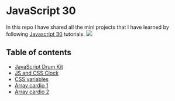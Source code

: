 # JavaScript 30
In this repo I have shared all the mini projects that I have learned by following [Javascript 30](https://javascript30.com/) tutorials.
![](https://javascript30.com/images/JS3-social-share.png)

## Table of contents
 - [JavaScript Drum Kit](https://github.com/suraj-py/Javascript-30/tree/master/01%20-%20JavaScript%20Drum%20Kit)
 - [JS and CSS Clock](https://github.com/suraj-py/Javascript-30/tree/master/02%20-%20JS%20and%20CSS%20Clock)
 - [CSS variables](https://github.com/suraj-py/Javascript-30/tree/master/03%20-%20CSS%20Variables)
 - [Array cardio 1](https://github.com/suraj-py/Javascript-30/tree/master/04%20-%20Array%20Cardio%20Day%201)
 - [Array cardio 2](https://github.com/suraj-py/Javascript-30/tree/master/07%20-%20Array%20Cardio%20Day%202)

